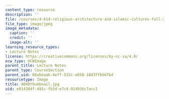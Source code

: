 ```yaml
---
content_type: resource
description: ''
file: /courses/4-614-religious-architecture-and-islamic-cultures-fall-2002/e914384f491cfb3de7c4914936c7acc1_4040thumbnail.jpg
file_type: image/jpeg
image_metadata:
  caption: ''
  credit: ''
  image-alt: ''
learning_resource_types:
- Lecture Notes
license: https://creativecommons.org/licenses/by-nc-sa/4.0/
ocw_type: OCWImage
parent_title: Lecture Notes
parent_type: CourseSection
parent_uid: 68abeaab-4eff-532c-e858-18d3ffb567bd
resourcetype: Image
title: 4040thumbnail.jpg
uid: e914384f-491c-fb3d-e7c4-914936c7acc1
---
```

